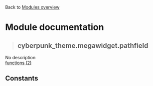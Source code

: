 Back to [Modules overview](https://github.com/pyrustic/cyberpunk-theme/blob/master/docs/modules/README.md)
  
# Module documentation
>## cyberpunk\_theme.megawidget.pathfield
No description
<br>
[functions (2)](https://github.com/pyrustic/cyberpunk-theme/blob/master/docs/modules/content/cyberpunk_theme.megawidget.pathfield/functions.md)


## Constants
```python

```

